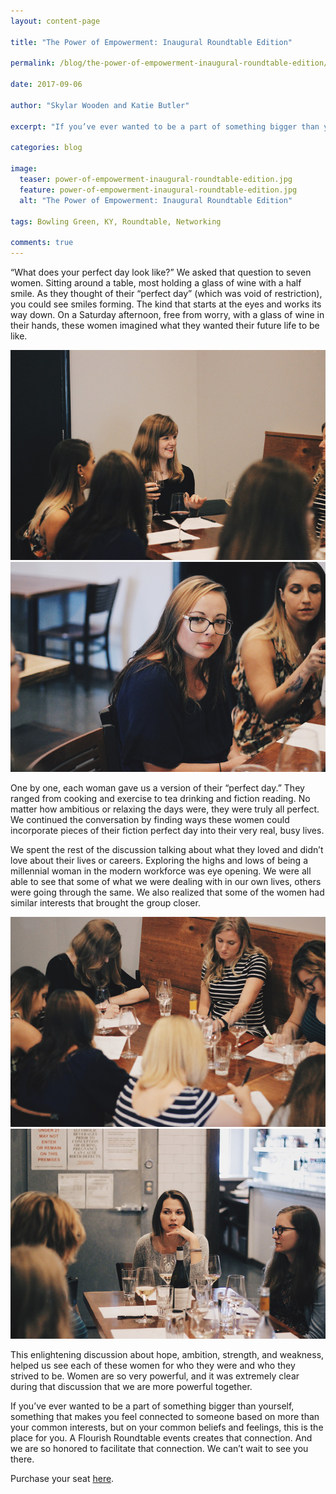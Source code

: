 ```yaml
---
layout: content-page

title: "The Power of Empowerment: Inaugural Roundtable Edition"

permalink: /blog/the-power-of-empowerment-inaugural-roundtable-edition/

date: 2017-09-06

author: "Skylar Wooden and Katie Butler"

excerpt: "If you’ve ever wanted to be a part of something bigger than yourself, something that makes you feel connected to someone based on more than your common interests, but on your common beliefs and feelings, this is the place for you."

categories: blog

image:
  teaser: power-of-empowerment-inaugural-roundtable-edition.jpg
  feature: power-of-empowerment-inaugural-roundtable-edition.jpg
  alt: "The Power of Empowerment: Inaugural Roundtable Edition"

tags: Bowling Green, KY, Roundtable, Networking

comments: true
---
```


“What does your perfect day look like?” We asked that question to seven women. Sitting around a table, most holding a glass of wine with a half smile. As they thought of their “perfect day” (which was void of restriction), you could see smiles forming. The kind that starts at the eyes and works its way down. On a Saturday afternoon, free from worry, with a glass of wine in their hands, these women imagined what they wanted their future life to be like. 

<div class="row">
  <div class="col-sm-6">
    <img class="img-fluid" src="/images/posts/power-of-empowerment/roundtable-event1.jpg" alt="Image from August Roundtable Event">
  </div>
  <div class="col-sm-6">
    <img class="img-fluid" src="/images/posts/power-of-empowerment/roundtable-event2.jpg" alt="Image from August Roundtable Event">
  </div>
</div>

One by one, each woman gave us a version of their “perfect day.” They ranged from cooking and exercise to tea drinking and fiction reading. No matter how ambitious or relaxing the days were, they were truly all perfect. We continued the conversation by finding ways these women could incorporate pieces of their fiction perfect day into their very real, busy lives. 

We spent the rest of the discussion talking about what they loved and didn’t love about their lives or careers. Exploring the highs and lows of being a millennial woman in the modern workforce was eye opening. We were all able to see that some of what we were dealing with in our own lives, others were going through the same. We also realized that some of the women had similar interests that brought the group closer.

<div class="row">
  <div class="col-sm-6">
    <img class="img-fluid" src="/images/posts/power-of-empowerment/roundtable-event3.jpg" alt="Image from August Roundtable Event">
  </div>
  <div class="col-sm-6">
    <img class="img-fluid" src="/images/posts/power-of-empowerment/roundtable-event4.jpg" alt="Image from August Roundtable Event">
  </div>
</div>

This enlightening discussion about hope, ambition, strength, and weakness, helped us see each of these women for who they were and who they strived to be. Women are so very powerful, and it was extremely clear during that discussion that we are more powerful together. 

If you’ve ever wanted to be a part of something bigger than yourself, something that makes you feel connected to someone based on more than your common interests, but on your common beliefs and feelings, this is the place for you. A Flourish Roundtable events creates that connection. And we are so honored to facilitate that connection. We can’t wait to see you there. 

Purchase your seat <a href="https://10to8.com/book/ebokwa-free/282475/" target="_blank">here</a>.
